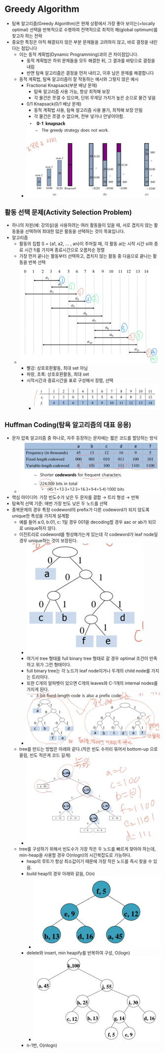 # Greedy Algorithm
- 탐욕 알고리즘(Greedy Algorithm)은 현재 상황에서 가장 좋아 보이는(=locally optimal) 선택을 반복적으로 수행하여 전역적으로 최적의 해(global optimum)를 찾고자 하는 전략
- 중요한 특징은 아직 해결되지 않은 부분 문제들을 고려하지 않고, 바로 결정을 내린다는 점입니다
  - 이는 동적 계획법(Dynamic Programming)과의 큰 차이점입니다.
    - 동적 계획법은 하위 문제들을 모두 해결한 뒤, 그 결과를 바탕으로 결정을 내림
    - 반면 탐욕 알고리즘은 결정을 먼저 내리고, 이후 남은 문제를 해결합니다
  - 동적 계획법, 탐욕 알고리즘이 잘 작동하는 예시와 그렇지 않은 예시
    - Fractional Knapsack(부분 배낭 문제) 
      - 탐욕 알고리즘 사용 가능, 항상 최적해 보장
      - 각 물건은 쪼갤 수 있으며, 단위 무게당 가치가 높은 순으로 물건 넣음
    - 0/1 Knapsack(0/1 배낭 문제)
      - 동적 계획법 사용, 탐욕 알고리즘 사용 불가, 최적해 보장 안됨
      - 각 물건은 쪼갤 수 없으며, 전부 넣거나 안넣어야함.
    - ![knapsack.png](./images/knapsack.png)

## 활동 선택 문제(Activity Selection Problem)
- 하나의 자원(예: 강의실)을 사용하려는 여러 활동들이 있을 때, 서로 겹치지 않는 활동들을 선택하여 최대한 많은 활동을 선택하는 것이 목표입니다.
- 알고리즘
  - 활동의 집합 S = {a1, a2, ... , an}이 주어질 때, 각 활동 ai는 시작 시간 si와 종료 시간 fi를 가지며 종료시간으로 오름차순 정렬
  - 가장 먼저 끝나는 활동부터 선택하고, 겹치지 않는 활동 중 다음으로 끝나는 활동을 반복 선택
  - ![activity_selection_example.png](./images/activity_selection_example.png)
    - 빨강: 상호호환활동, 최대 set 아님
    - 파랑, 초록: 상호호환활동, 최대 set
    - 시작시간과 종료시간을 표로 구성해서 정렬, 선택
      - ![acitivity_selection_table.png](./images/acitivity_selection_table.png)

## Huffman Coding(탐욕 알고리즘의 대표 응용)
- 문자 압축 알고리즘 중 하나로, 자주 등장하는 문자에는 짧은 코드를 할당하는 방식
  - ![huffman_example1.png](./images/huffman_example1.png)
- 핵심 아이디어: 가장 빈도수가 낮은 두 문자를 결합 → 트리 형성 → 반복
- 탐욕적 선택 기준: 매번 가장 빈도 낮은 두 노드를 선택
- 중복문제의 경우 특정 codeword의 prefix가 다른 codeword가 되지 않도록 unique한 특성을 가지게 설계함
  - 예를 들어 a:0, b:01, c: 1일 경우 001을 decoding할 경우 aac or ab가 되므로 unique하지 않다.
  - 이진트리로 codeword를 형성해가는게 있는데 각 codeword가 leaf node일 경우 unique하는 것이 보장된다.
    - ![huffman_leaf.png](./images/huffman_leaf.png)
    - 여기서 tree 형태를 full binary tree 형태로 갈 경우 optimal 조건이 만족하고 위가 그런 형태이다.
    - full binary tree는 각 노드가 leaf node이거나 두개의 child node를 가지는 트리이다.
    - 또한 C개의 알파벳이 있으면 C개의 leaves와 C-1개의 internal nodes를 가지게 된다.
    - ![huffman_leaf_full_binary.png](./images/huffman_leaf_full_binary.png)
  - tree를 만드는 방법은 아래와 같다.(작은 빈도 수끼리 묶어서 bottom-up 으로 올림, 빈도 적은게 코드 길게)
    - ![full_binary_tree_exam.png](./images/full_binary_tree_exam.png)
  - tree를 구성하기 위해서 빈도수가 가장 작은 두 노드를 빠르게 찾아야 하는데, min-heap을 사용할 경우 O(nlogn)의 시간복잡도로 가능하다.
    - heap의 루트가 항상 최소값이기 때문에 가장 작은 노드를 즉시 찾을 수 있음.
    - build heap의 경우 아래와 같음, O(n)
      - ![build_heap.png](./images/build_heap.png)
    - delete와 insert, min heapify를 반복하여 구성, O(logn)
      - ![min_heapify.png](./images/min_heapify.png)
    - n-1번, O(nlogn)